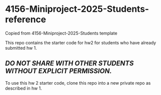 # 4156-Miniproject-2025-Students-reference

Copied from 4156-Miniproject-2025-Students template

This repo contains the starter code for hw2 for students who have already submitted hw 1.

## _**DO NOT SHARE WITH OTHER STUDENTS WITHOUT EXPLICIT PERMISSION.**_

To use this hw 2 starter code, clone this repo into a new private repo as described in hw 1.
